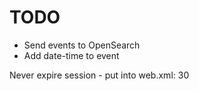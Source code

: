 # TODO

- Send events to OpenSearch
- Add date-time to event


Never expire session - put into web.xml:
<session-config>
<session-timeout>30</session-timeout> 
</session-config>
